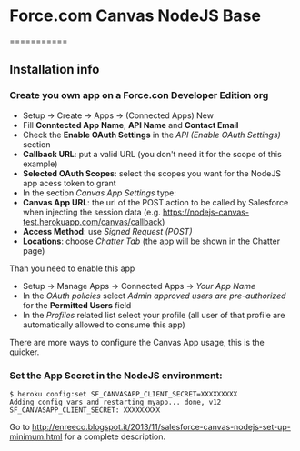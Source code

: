 # Force.com Canvas NodeJS Base
===========

## Installation info

### Create you own app on a Force.con Developer Edition org

- Setup -> Create -> Apps -> (Connected Apps) New
- Fill **Conntected App Name**, **API Name** and **Contact Email**
- Check the **Enable OAuth Settings** in the *API (Enable OAuth Settings)* section
 - **Callback URL**: put a valid URL (you don't need it for the scope of this example)
 - **Selected OAuth Scopes**: select the scopes you want for the NodeJS app acess token to grant
- In the section *Canvas App Settings* type:
 - **Canvas App URL**: the url of the POST action to be called by Salesforce when injecting the session data (e.g. https://nodejs-canvas-test.herokuapp.com/canvas/callback)
 - **Access Method**: use *Signed Request (POST)*
 - **Locations**: choose *Chatter Tab* (the app will be shown in the Chatter page)

Than you need to enable this app

- Setup -> Manage Apps -> Connected Apps -> *Your App Name*
- In the *OAuth policies* select *Admin approved users are pre-authorized* for the **Permitted Users** field
- In the *Profiles* related list select your profile (all user of that profile are automatically allowed to consume this app)

There are more ways to configure the Canvas App usage, this is the quicker.


### Set the App Secret in the NodeJS environment:
	$ heroku config:set SF_CANVASAPP_CLIENT_SECRET=XXXXXXXXX
	Adding config vars and restarting myapp... done, v12
	SF_CANVASAPP_CLIENT_SECRET: XXXXXXXXX

Go to http://enreeco.blogspot.it/2013/11/salesforce-canvas-nodejs-set-up-minimum.html for a complete description.